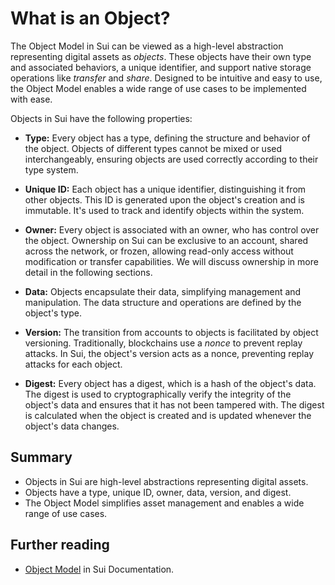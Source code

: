 # What is an Object?

The Object Model in Sui can be viewed as a high-level abstraction representing digital assets as *objects*. These objects have their own type and associated behaviors, a unique identifier, and support native storage operations like *transfer* and *share*. Designed to be intuitive and easy to use, the Object Model enables a wide range of use cases to be implemented with ease.

Objects in Sui have the following properties:

- **Type:** Every object has a type, defining the structure and behavior of the object. Objects of different types cannot be mixed or used interchangeably, ensuring objects are used correctly according to their type system.

- **Unique ID:** Each object has a unique identifier, distinguishing it from other objects. This ID is generated upon the object's creation and is immutable. It's used to track and identify objects within the system.

<!-- Note: consider "shared across many entities" -->

- **Owner:** Every object is associated with an owner, who has control over the object. Ownership on Sui can be exclusive to an account, shared across the network, or frozen, allowing read-only access without modification or transfer capabilities. We will discuss ownership in more detail in the following sections.

- **Data:** Objects encapsulate their data, simplifying management and manipulation. The data structure and operations are defined by the object's type.

- **Version:** The transition from accounts to objects is facilitated by object versioning. Traditionally, blockchains use a *nonce* to prevent replay attacks. In Sui, the object's version acts as a nonce, preventing replay attacks for each object.

- **Digest:** Every object has a digest, which is a hash of the object's data. The digest is used to cryptographically verify the integrity of the object's data and ensures that it has not been tampered with. The digest is calculated when the object is created and is updated whenever the object's data changes.

## Summary

- Objects in Sui are high-level abstractions representing digital assets.
- Objects have a type, unique ID, owner, data, version, and digest.
- The Object Model simplifies asset management and enables a wide range of use cases.

## Further reading

- [Object Model](https://docs.sui.io/concepts/object-model) in Sui Documentation.
